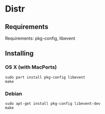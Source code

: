 # Distr

## Requirements

Requirements:
pkg-config, libevent

## Installing

### OS X (with MacPorts)
    sudo port install pkg-config libevent
    make

### Debian
    sudo apt-get install pkg-config libevent-dev
    make
